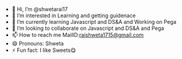 - 👋 Hi, I’m @shwetarai17
- 👀 I’m interested in Learning and getting guidenace
- 🌱 I’m currently learning Javascript and DS&A and  Working on Pega
- 💞️ I’m looking to collaborate on Javascript and DS&A and Pega 
- 📫 How to reach me MailID:raishweta1715@gmail.com
- 😄 Pronouns: Shweta
- ⚡ Fun fact: I like Sweets😋

<!---
shwetarai17/shwetarai17 is a ✨ special ✨ repository because its `README.md` (this file) appears on your GitHub profile.
You can click the Preview link to take a look at your changes.
--->
